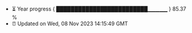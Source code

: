 - ⏳ Year progress { █████████████████████████▁▁▁▁▁ } 85.37 %
- ⏰ Updated on Wed, 08 Nov 2023 14:15:49 GMT

